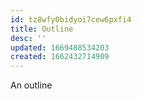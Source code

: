 ```yaml
---
id: tz8wfy0bidyoi7cew6pxfi4
title: Outline
desc: ''
updated: 1669488534203
created: 1662432714909
---
```

An outline